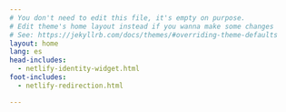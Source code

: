 ```yaml
---
# You don't need to edit this file, it's empty on purpose.
# Edit theme's home layout instead if you wanna make some changes
# See: https://jekyllrb.com/docs/themes/#overriding-theme-defaults
layout: home
lang: es
head-includes:
  - netlify-identity-widget.html
foot-includes:
  - netlify-redirection.html

---
```

